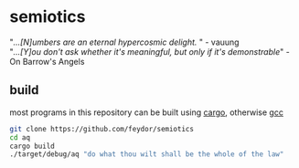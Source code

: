 # semiotics
"*...[N]umbers are an eternal hypercosmic delight.* " - vauung  
"*...[Y]ou don't ask whether it's meaningful, but only if it's demonstrable*" - On Barrow's Angels

## build
most programs in this repository can be built using [cargo](https://www.rust-lang.org/learn/get-started), otherwise [gcc](https://gcc.gnu.org/)
```sh
git clone https://github.com/feydor/semiotics
cd aq
cargo build
./target/debug/aq "do what thou wilt shall be the whole of the law" 
```
